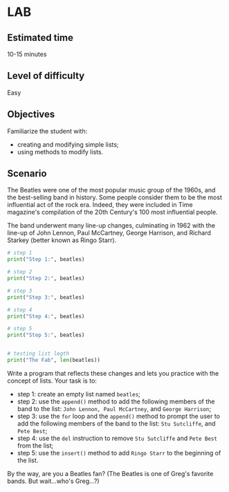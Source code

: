 # LAB
## Estimated time
10-15 minutes

## Level of difficulty
Easy

## Objectives
Familiarize the student with:

  - creating and modifying simple lists;
  - using methods to modify lists.

## Scenario
The Beatles were one of the most popular music group of the 1960s, and the best-selling band in history. Some people consider them to be the most influential act of the rock era. Indeed, they were included in Time magazine's compilation of the 20th Century's 100 most influential people.

The band underwent many line-up changes, culminating in 1962 with the line-up of John Lennon, Paul McCartney, George Harrison, and Richard Starkey (better known as Ringo Starr).
```py
# step 1
print("Step 1:", beatles)

# step 2
print("Step 2:", beatles)

# step 3
print("Step 3:", beatles)

# step 4
print("Step 4:", beatles)

# step 5
print("Step 5:", beatles)


# testing list legth
print("The Fab", len(beatles))

```

Write a program that reflects these changes and lets you practice with the concept of lists. Your task is to:

  - step 1: create an empty list named `beatles`;
  - step 2: use the `append()` method to add the following members of the band to the list: `John Lennon, Paul McCartney`, and `George Harrison`;
  - step 3: use the `for` loop and the `append()` method to prompt the user to add the following members of the band to the list: `Stu Sutcliffe`, and `Pete Best`;
  - step 4: use the `del` instruction to remove `Stu Sutcliffe` and `Pete Best` from the list;
  - step 5: use the `insert()` method to add `Ringo Starr` to the beginning of the list.

By the way, are you a Beatles fan? (The Beatles is one of Greg's favorite bands. But wait...who's Greg...?)